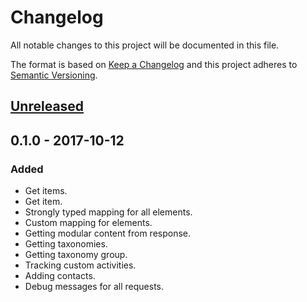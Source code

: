 # Changelog
All notable changes to this project will be documented in this file.

The format is based on [Keep a Changelog](http://keepachangelog.com/en/1.0.0/)
and this project adheres to [Semantic Versioning](http://semver.org/spec/v2.0.0.html).

## [Unreleased]

## 0.1.0 - 2017-10-12
### Added
- Get items.
- Get item.
- Strongly typed mapping for all elements.
- Custom mapping for elements.
- Getting modular content from response.
- Getting taxonomies.
- Getting taxonomy group.
- Tracking custom activities.
- Adding contacts.
- Debug messages for all requests.

[Unreleased]: https://github.com/Kentico/cloud-sdk-swift/compare/0.1.0...HEAD

